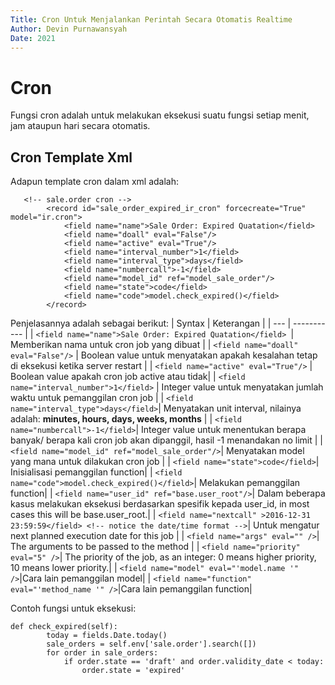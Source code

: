 ```yaml
---
Title: Cron Untuk Menjalankan Perintah Secara Otomatis Realtime
Author: Devin Purnawansyah
Date: 2021
---
```


# Cron
Fungsi cron adalah untuk melakukan eksekusi suatu fungsi setiap menit, jam ataupun hari secara otomatis.

## Cron Template Xml
Adapun template cron dalam xml adalah:
```
   <!-- sale.order cron -->
        <record id="sale_order_expired_ir_cron" forcecreate="True" model="ir.cron">
            <field name="name">Sale Order: Expired Quatation</field>
            <field name="doall" eval="False"/>
            <field name="active" eval="True"/>
            <field name="interval_number">1</field>
            <field name="interval_type">days</field>
            <field name="numbercall">-1</field>
            <field name="model_id" ref="model_sale_order"/>
            <field name="state">code</field>
            <field name="code">model.check_expired()</field>
        </record>
```

Penjelasannya adalah sebagai berikut:
| Syntax | Keterangan |
| --- | ----------- |
| `<field name="name">Sale Order: Expired Quatation</field> `| Memberikan nama untuk cron job yang dibuat |
| `<field name="doall" eval="False"/>` | Boolean value untuk menyatakan apakah kesalahan tetap di eksekusi ketika server restart |
| `<field name="active" eval="True"/>` | Boolean value apakah cron job active atau tidak|
| `<field name="interval_number">1</field>` | Integer value untuk menyatakan jumlah waktu untuk pemanggilan cron job |
| `<field name="interval_type">days</field>`| Menyatakan unit interval, nilainya adalah: **minutes, hours, days, weeks, months** |
| `<field name="numbercall">-1</field>`| Integer value untuk menentukan berapa banyak/ berapa kali cron job akan dipanggil, hasil -1 menandakan no limit |
| `<field name="model_id" ref="model_sale_order"/>`| Menyatakan model yang mana untuk dilakukan cron job |
| `<field name="state">code</field>`| Inisialisasi pemanggilan function|
| `<field name="code">model.check_expired()</field>`| Melakukan pemanggilan function|
| `<field name="user_id" ref="base.user_root"/>`| Dalam beberapa kasus melakukan eksekusi berdasarkan spesifik kepada user_id, in most cases this will be base.user_root.|
| `<field name="nextcall" >2016-12-31 23:59:59</field> <!-- notice the date/time format -->`| Untuk mengatur next planned execution date for this job |
| `<field name="args" eval="" />`| The arguments to be passed to the method |
| `<field name="priority" eval="5" />`| The priority of the job, as an integer: 0 means higher priority, 10 means lower priority.|
| `<field name="model" eval="'model.name '" />`|Cara lain pemanggilan model|
| `<field name="function" eval="'method_name '" />`|Cara lain pemanggilan function|

Contoh fungsi untuk eksekusi:
```
def check_expired(self):
        today = fields.Date.today()
        sale_orders = self.env['sale.order'].search([])
        for order in sale_orders:
            if order.state == 'draft' and order.validity_date < today:
                order.state = 'expired'
```


